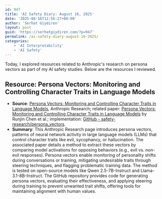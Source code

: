 ```yaml
---
id: 947
title: 'AI Safety Diary: August 16, 2025'
date: '2025-08-16T12:56:27+00:00'
author: 'Serhat Giydiren'
layout: post
guid: 'https://serhatgiydiren.com/?p=947'
permalink: /ai-safety-diary-august-16-2025/
categories:
    - 'AI Interpretability'
    - 'AI Safety'
---
```


Today, I explored resources related to Anthropic's research on persona vectors as part of my AI safety studies. Below are the resources I reviewed.

## Resource: Persona Vectors: Monitoring and Controlling Character Traits in Language Models

- **Source**: [Persona Vectors: Monitoring and Controlling Character Traits in Language Models](https://www.anthropic.com/research/persona-vectors), Anthropic Research; related paper: [Persona Vectors: Monitoring and Controlling Character Traits in Language Models](https://arxiv.org/pdf/2507.21509) by Runjin Chen et al.; implementation: [GitHub - safety-research/persona\_vectors](https://github.com/safety-research/persona_vectors).
- **Summary**: This Anthropic Research page introduces persona vectors, patterns of neural network activity in large language models (LLMs) that control character traits like evil, sycophancy, or hallucination. The associated paper details a method to extract these vectors by comparing model activations for opposing behaviors (e.g., evil vs. non-evil responses). Persona vectors enable monitoring of personality shifts during conversations or training, mitigating undesirable traits through steering techniques, and flagging problematic training data. The method is tested on open-source models like Qwen 2.5-7B-Instruct and Llama-3.1-8B-Instruct. The GitHub repository provides code for generating persona vectors, evaluating their effectiveness, and applying steering during training to prevent unwanted trait shifts, offering tools for maintaining alignment with human values.